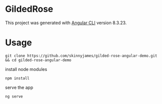 # GildedRose

This project was generated with [Angular CLI](https://github.com/angular/angular-cli) version 8.3.23.

# Usage

`git clone https://github.com/skinnyjames/gilded-rose-angular-demo.git && cd gilded-rose-angular-demo`

install node modules

`npm install`

serve the app

`ng serve`